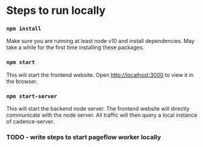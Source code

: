# Steps to run locally
### `npm install`
Make sure you are running at least node v10 and install dependencies. May take a while for the first time installing these packages.

### `npm start`
This will start the frontend website. Open [http://localhost:3000](http://localhost:3000) to view it in the browser.

### `npm start-server`
This will start the backend node server. The frontend website will directly communicate with the node server. All traffic will then query a local instance of cadence-server.

### TODO - write steps to start pageflow worker locally
